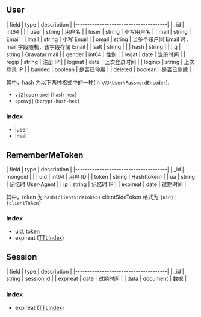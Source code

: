 ## User

| field | type           | description |
|--------------------------------------|
| _id   | int64          |             |
| user  | string         | 用户名       |
| luser | string         | 小写用户名    |
| mail  | string         | Email       |
| lmail | string         | 小写 Email   |
| omail | string         | 当多个账户同 Email 时，mail 字段随机，该字段存储 Email |
| salt  | string         |             |
| hash  | string         |             |
| g     | string         | Gravatar mail |
| gender | int64         | 性别         |
| regat | date           | 注册时间      |
| regip | string         | 注册 IP      |
| loginat | date         | 上次登录时间  |
| loginip | string       | 上次登录 IP   |
| banned | boolean       | 是否已停用    |
| deleted | boolean      | 是否已删除    |

其中，hash 为以下两种格式中的一种(in `\VJ\User\PasswordEncoder`):
- `vj2|username|{hash-hex}`
- `openvj|{bcrypt-hash-hex}`

### Index

- luser
- lmail

## RememberMeToken

| field | type           | description |
|--------------------------------------|
| _id   | mongoid        |             |
| uid   | int64          | 用户 ID      |
| token | string         | Hash(token) |
| ua    | string         | 记忆时 User-Agent |
| ip    | string         | 记忆时 IP    |
| expireat | date        | 过期时间      |

其中，token 为 `hash(clientSideToken)`
clientSideToken 格式为 `{uid}|{clientToken}`

### Index

- uid, token
- expireat ([TTLIndex](http://docs.mongodb.org/manual/tutorial/expire-data/#expire-documents-at-a-certain-clock-time))

## Session

| field | type           | description |
|--------------------------------------|
| _id   | string         | session id  |
| expireat | date        | 过期时间      |
| data  | document       | 数据         |

### Index
- expireat ([TTLIndex](http://docs.mongodb.org/manual/tutorial/expire-data/#expire-documents-at-a-certain-clock-time))